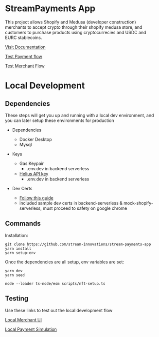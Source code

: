 # **Stream**Payments App

This project allows Shopify and Medusa (developer construction) merchants to accept crypto through their shopify medusa store, and customers to purchase products using cryptocurrecies and USDC and EURC stablecoins.

[Visit Documentation](https://commerce.docs.streampayments.app)

[Test Payment flow](solanatest8.myshopify.com) 

[Test Merchant Flow](merchant-staging.streampayments.app)

# Local Development

## Dependencies

These steps will get you up and running with a local dev environment, and you can later setup these environments for production

-   Dependencies

    -   Docker Desktop
    -   Mysql

-   Keys

    -   Gas Keypair
        -   .env.dev in backend serverless
    -   [Helius API key](https://www.helius.dev)
        -   .env.dev in backend serverless

-   Dev Certs

    -   [Follow this guide](https://blog.simontimms.com/2021/10/12/serverless-offline-https/)
    -   included sample dev certs in backend-serverless & mock-shopify-serverless, must proceed to safety on google chrome

## Commands

Installation:

```
git clone https://github.com/stream-innovations/stream-payments-app
yarn install
yarn setup:env
```

Once the dependencies are all setup, env variables are set:

```
yarn dev
yarn seed
```

```
node --loader ts-node/esm scripts/nft-setup.ts
```

## Testing

Use these links to test out the local development flow

[Local Merchant UI](https://localhost:4004/install)

[Local Payment Simulation](https://localhost:4004/payment)

